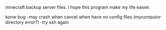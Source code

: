 minecraft backup server files. i hope this program make my life easier.

konw bug
-may crash when cancel when hace no config files (mycomputor directory error?)
-try ssh again